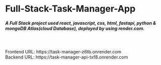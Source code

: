 <h1> Full-Stack-Task-Manager-App </h1>
<h5> A Full Stack project used react, javascript, css, html, fastapi, python & mongoDB Atlas(cloud Database), deployed by using render.com. </h5>
<br/>
<br/>
Frontend URL: https://task-manager-z6tb.onrender.com <br/>
Backend URL: https://task-manager-api-txf8.onrender.com
